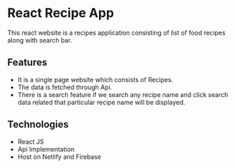 # React Recipe App
This react website is a recipes application consisting of list of food recipes along with search bar.

## Features
* It is a single page website which consists of Recipes.
* The data is fetched through Api.
* There is a search feature if we search any recipe name and click search data related that particular recipe name will be displayed.

## Technologies
* React JS 
* Api Implementation
* Host on Netlify and Firebase
